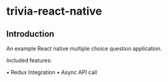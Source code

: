 # trivia-react-native

## Introduction
An example React native multiple choice question application.

Included features: 

• Redux Integration
• Async API call
